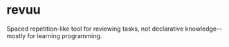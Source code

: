 # revuu
Spaced repetition-like tool for reviewing tasks, not declarative knowledge--mostly for learning programming.
